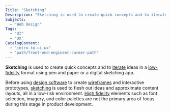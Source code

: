 ```yaml
---
Title: "Sketching"
Description: "Sketching is used to create quick concepts and to iterate ideas in a low-fidelity format using pen and paper or a digital sketching app."
Subjects:
  - "Web Design"
Tags:
  - "UI"
  - "UX"
CatalogContent:
  - "intro-to-ui-ux"
  - "path/front-end-engineer-career-path"
---
```


**Sketching** is used to create quick concepts and to [iterate](https://www.codecademy.com/resources/docs/uiux/iterative-process) ideas in a [low-fidelity](https://www.codecademy.com/resources/docs/uiux/low-fidelity) format using pen and paper or a digital sketching app.

Before using [design software](https://www.codecademy.com/resources/docs/uiux/design-software) to create [wireframes](https://www.codecademy.com/resources/docs/uiux/wireframes) and interactive prototypes, [sketching](https://www.codecademy.com/resources/docs/uiux/sketching) is used to flesh out ideas and approximate content layouts, all in a low-risk environment. [High fidelity](https://www.codecademy.com/resources/docs/uiux/high-fidelity) elements such as font selection, imagery, and color palettes are not the primary area of focus during this stage in product development.
